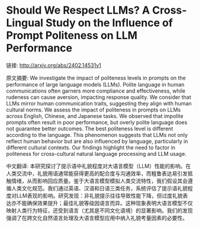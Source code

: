 # Should We Respect LLMs? A Cross-Lingual Study on the Influence of Prompt Politeness on LLM Performance

链接: http://arxiv.org/abs/2402.14531v1

原文摘要:
We investigate the impact of politeness levels in prompts on the performance
of large language models (LLMs). Polite language in human communications often
garners more compliance and effectiveness, while rudeness can cause aversion,
impacting response quality. We consider that LLMs mirror human communication
traits, suggesting they align with human cultural norms. We assess the impact
of politeness in prompts on LLMs across English, Chinese, and Japanese tasks.
We observed that impolite prompts often result in poor performance, but overly
polite language does not guarantee better outcomes. The best politeness level
is different according to the language. This phenomenon suggests that LLMs not
only reflect human behavior but are also influenced by language, particularly
in different cultural contexts. Our findings highlight the need to factor in
politeness for cross-cultural natural language processing and LLM usage.

中文翻译:
本研究探讨了提示语中礼貌程度对大语言模型（LLM）性能的影响。在人类交流中，礼貌用语通常能获得更高的配合度与沟通效率，而粗鲁表达易引发抵触情绪，从而影响回应质量。鉴于大语言模型模拟人类交流特性，我们假设其会遵循人类文化规范。我们通过英语、汉语和日语三类任务，系统评估了提示语礼貌程度对LLM表现的影响。研究发现：非礼貌提示往往导致性能下降，但过度礼貌表达亦不能确保效果提升；最佳礼貌等级因语言而异。这种现象表明大语言模型不仅映射人类行为特征，还受到语言（尤其是不同文化语境）的显著影响。我们的发现强调了在跨文化自然语言处理及大语言模型应用中纳入礼貌考量因素的必要性。
